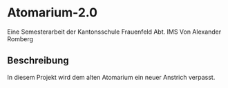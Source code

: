 # Atomarium-2.0
Eine Semesterarbeit der Kantonsschule Frauenfeld Abt. IMS
Von Alexander Romberg

## Beschreibung
In diesem Projekt wird dem alten Atomarium ein neuer Anstrich verpasst.
